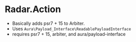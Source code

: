 # Radar.Action

- Basically adds psr7 + 15 to Arbiter.
- Uses `Aura\Payload_Interface\ReadablePayloadInterface`
- requires psr7 + 15, arbiter, and aura/payload-interface
